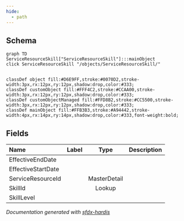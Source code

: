 ```yaml
---
hide:
  - path
---
```



## Schema

```mermaid
graph TD
ServiceResourceSkill["ServiceResourceSkill"]:::mainObject
click ServiceResourceSkill "/objects/ServiceResourceSkill/"


classDef object fill:#D6E9FF,stroke:#0070D2,stroke-width:3px,rx:12px,ry:12px,shadow:drop,color:#333;
classDef customObject fill:#FFF4C2,stroke:#CCAA00,stroke-width:3px,rx:12px,ry:12px,shadow:drop,color:#333;
classDef customObjectManaged fill:#FFD8B2,stroke:#CC5500,stroke-width:3px,rx:12px,ry:12px,shadow:drop,color:#333;
classDef mainObject fill:#FFB3B3,stroke:#A94442,stroke-width:4px,rx:14px,ry:14px,shadow:drop,color:#333,font-weight:bold;

```


<!-- Object description -->

## Fields

| Name      | Label | Type | Description |
| :-------- | :---- | :--: | :---------- | 
| EffectiveEndDate |  |  | <!-- --> |
| EffectiveStartDate |  |  | <!-- --> |
| ServiceResourceId |  | MasterDetail | <!-- --> |
| SkillId |  | Lookup | <!-- --> |
| SkillLevel |  |  | <!-- --> |








_Documentation generated with [sfdx-hardis](https://sfdx-hardis.cloudity.com)_
